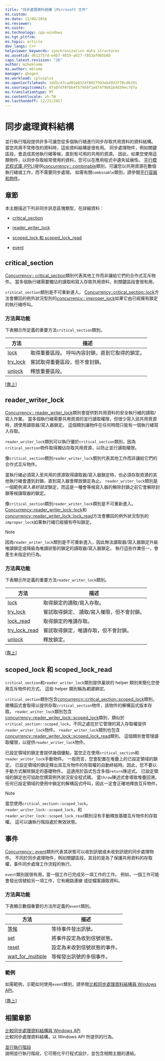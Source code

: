 ```yaml
---
title: "同步處理資料結構 |Microsoft 文件"
ms.custom: 
ms.date: 11/04/2016
ms.reviewer: 
ms.suite: 
ms.technology: cpp-windows
ms.tgt_pltfrm: 
ms.topic: article
dev_langs: C++
helpviewer_keywords: synchronization data structures
ms.assetid: d612757d-e4b7-4019-a627-f853af085b8b
caps.latest.revision: "26"
author: mikeblome
ms.author: mblome
manager: ghogen
ms.workload: cplusplus
ms.openlocfilehash: 1dd1c47cad01e0324f8027593eb4933f70cd6191
ms.sourcegitcommit: 8fa8fdf0fbb4f57950f1e8f4f9b81b4d39ec7d7a
ms.translationtype: MT
ms.contentlocale: zh-TW
ms.lasthandoff: 12/21/2017
---
```

# <a name="synchronization-data-structures"></a>同步處理資料結構
並行執行階段提供許多可讓您從多個執行緒進行同步存取共用資料的資料結構。 當您共用不常修改的資料時，這些資料結構是很有用。 同步處理物件，例如關鍵區段，會造成其他執行緒等候，直到有可用的共用的資源。 因此，如果您使用這類物件，以同步存取經常使用的資料，您可以在應用程式中遺失延展性。 [平行模式程式庫 (PPL)](../../parallel/concrt/parallel-patterns-library-ppl.md)提供[concurrency:: combinable](../../parallel/concrt/reference/combinable-class.md)類別，可讓您以共用資源在數個執行緒或工作，而不需要同步處理。 如需有關`combinable`類別，請參閱[平行容器和物件](../../parallel/concrt/parallel-containers-and-objects.md)。  
  
##  <a name="top"></a> 章節  
 本主題描述下列非同步訊息區塊類型，在詳細資料：  
  
-   [critical_section](#critical_section)  
  
-   [reader_writer_lock](#reader_writer_lock)  
  
-   [scoped_lock 和 scoped_lock_read](#scoped_lock)  
  
-   [event](#event)  
  
##  <a name="critical_section"></a>critical_section  
 [Concurrency:: critical_section](../../parallel/concrt/reference/critical-section-class.md)類別代表其他工作而非讓給它們的合作式互斥物件。 當多個執行緒需要獨佔的讀取和寫入存取共用資料，則關鍵區段會很有用。  

 `critical_section`類別是不可重新進入。 [Concurrency::critical_section::lock](reference/critical-section-class.md#lock)方法會擲回的例外狀況型別的[concurrency:: improper_lock](../../parallel/concrt/reference/improper-lock-class.md)如果它由已經擁有鎖定的執行緒呼叫。  


  
### <a name="methods-and-features"></a>方法與功能  
 下表顯示所定義的重要方法`critical_section`類別。  
  
|方法|描述|  
|------------|-----------------|  
|[lock](reference/critical-section-class.md#lock)|取得重要區段。 呼叫內容封鎖，直到它取得的鎖定。|  
|[try_lock](reference/critical-section-class.md#try_lock)|嘗試取得重要區段，但不會封鎖。|  
|[unlock](reference/critical-section-class.md#unlock)|釋放重要區段。|  
  
 [[靠上](#top)]  
  
##  <a name="reader_writer_lock"></a>reader_writer_lock  
 [Concurrency:: reader_writer_lock](../../parallel/concrt/reference/reader-writer-lock-class.md)類別會提供對共用資料的安全執行緒的讀取/寫入作業。 當多個執行緒需要共用資源的並行讀取權限，但很少寫入該共用資源時，請使用讀取器/寫入器鎖定。 這個類別讓物件在任何時間只能有一個執行緒寫入存取。  
  
 `reader_writer_lock`類別可以執行優於`critical_section`類別，因為`critical_section`物件取得獨佔存取共用資源，以防止並行讀取權限。  
  
 像`critical_section`類別`reader_writer_lock`類別代表其他工作而非讓給它們的合作式互斥物件。  
  
 當執行緒必須寫入至共用的資源取得讀取器/寫入器鎖定時，也必須存取資源的其他執行緒會遭到封鎖，直到寫入器會釋放鎖定為止。 `reader_writer_lock`類別是一個範例*寫入喜好設定*鎖定，而這是一種會等候寫入器的解除封鎖之前它會解除封鎖等候讀取器的鎖定。  
  
 像`critical_section`類別`reader_writer_lock`類別是不可重新進入。 [Concurrency::reader_writer_lock::lock](reference/reader-writer-lock-class.md#lock)和[concurrency::reader_writer_lock::lock_read](reference/reader-writer-lock-class.md#lock_read)方法會擲回的例外狀況型別的`improper_lock`如果執行緒已經擁有呼叫鎖定。  


  
> [!NOTE]
>  因為`reader_writer_lock`類別是不可重新進入，因此無法讀取器/寫入器鎖定升級唯讀鎖定或降級為唯讀狀態的鎖定的讀取器/寫入器鎖定。 執行這些作業任一，會產生未指定的行為。  
  
### <a name="methods-and-features"></a>方法與功能  
 下表顯示所定義的重要方法`reader_writer_lock`類別。  
  
|方法|描述|  
|------------|-----------------|  
|[lock](reference/reader-writer-lock-class.md#lock)|取得鎖定的讀取/寫入存取。|  
|[try_lock](reference/reader-writer-lock-class.md#try_lock)|嘗試取得鎖定、 讀取/寫入權限，但不會封鎖。|  
|[lock_read](reference/reader-writer-lock-class.md#lock_read)|取得鎖定的唯讀存取。|  
|[try_lock_read](reference/reader-writer-lock-class.md#try_lock_read)|嘗試取得鎖定，唯讀存取，但不會封鎖。|  
|[unlock](reference/reader-writer-lock-class.md#unlock)|釋放鎖定。|  
  
 [[靠上](#top)]  
  
##  <a name="scoped_lock"></a>scoped_lock 和 scoped_lock_read  
 `critical_section`和`reader_writer_lock`類別提供巢狀的 helper 類別來簡化您使用互斥物件的方式。 這些 helper 類別稱為*範圍鎖定*。  
  
 `critical_section`類別包含[concurrency::critical_section::scoped_lock](reference/critical-section-class.md#critical_section__scoped_lock_class)類別。 建構函式會取得以提供存取`critical_section`物件，該物件的解構函式版本存取。 `reader_writer_lock`類別包含[concurrency::reader_writer_lock::scoped_lock](reference/reader-writer-lock-class.md#scoped_lock_class)類別，類似於`critical_section::scoped_lock`，不同之處在於它管理的寫入存取權提供`reader_writer_lock`物件。 `reader_writer_lock`類別也包含[concurrency::reader_writer_lock::scoped_lock_read](reference/reader-writer-lock-class.md#scoped_lock_read_class)類別。 這個類別會管理讀取權限，以提供`reader_writer_lock`物件。  

  
 已設定領域的鎖定會提供幾個優點，當您正在使用`critical_section`和`reader_writer_lock`手動物件。 一般而言，您會配置在堆疊上的已設定領域的鎖定。 已設定領域的鎖定釋出其互斥物件的存取權的自動終結時。因此，您不要以手動方式解除鎖定的基礎物件。 這適用於函式包含多個`return`陳述式。 已設定領域的鎖定也可協助您撰寫例外狀況安全程式碼。 當`throw`陳述式會導致堆疊回溯，任何已設定領域的使用中鎖定的解構函式呼叫，因此一定會正確地釋放互斥物件。  
  
> [!NOTE]
>  當您使用`critical_section::scoped_lock`， `reader_writer_lock::scoped_lock`，和`reader_writer_lock::scoped_lock_read`類別沒有手動釋放基礎互斥物件的存取權。 這可以讓執行階段處於無效狀態。  
  
##  <a name="event"></a>事件  
 [Concurrency:: event](../../parallel/concrt/reference/event-class.md)類別代表其狀態可以收到訊號或未收到訊號的同步處理物件。 不同於同步處理物件，例如關鍵區段，其目的是為了保護共用資料的存取權，事件同步處理工作流程的執行。  
  
 `event`類別就很有用，當一個工作已完成另一項工作的工作。 例如，一個工作可能會發出信號給另一項工作，它有網路連線 或從檔案讀取資料。  
  
### <a name="methods-and-features"></a>方法與功能  
 下表顯示數個重要的方法所定義的`event`類別。  
  
|方法|描述|  
|------------|-----------------|  
|[等候](reference/event-class.md#wait)|等待事件發出訊號。|  
|[set](reference/event-class.md#set)|將事件設定為收到信號狀態。|  
|[reset](reference/event-class.md#reset)|設定為未收到信號狀態的事件。|  
|[wait_for_multiple](reference/event-class.md#wait_for_multiple)|等候發出訊號的多個事件。|  

  
### <a name="example"></a>範例  
 如需範例，示範如何使用`event`類別，請參閱[比較同步處理資料結構與 Windows API](../../parallel/concrt/comparing-synchronization-data-structures-to-the-windows-api.md)。  
  
 [[靠上](#top)]  
  
## <a name="related-sections"></a>相關章節  
 [比較同步處理資料結構與 Windows API](../../parallel/concrt/comparing-synchronization-data-structures-to-the-windows-api.md)  
 比較同步處理資料結構，以 Windows API 所提供的行為。  
  
 [並行執行階段](../../parallel/concrt/concurrency-runtime.md)  
 說明並行執行階段，它可簡化平行程式設計，並包含相關主題的連結。

